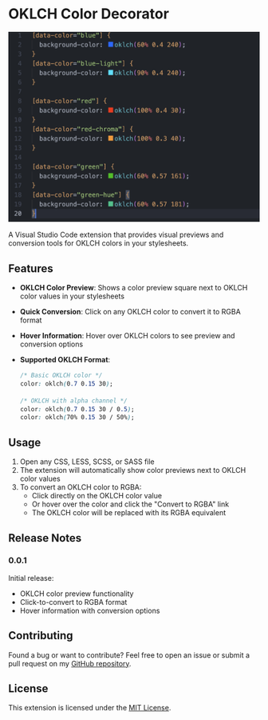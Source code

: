 # OKLCH Color Decorator

![OKLCH Color Decorator](https://github.com/Enivia/oklch-decorator-extension/raw/HEAD/images/oklch-decorator.png)

A Visual Studio Code extension that provides visual previews and conversion tools for OKLCH colors in your stylesheets.

## Features

- **OKLCH Color Preview**: Shows a color preview square next to OKLCH color values in your stylesheets
- **Quick Conversion**: Click on any OKLCH color to convert it to RGBA format
- **Hover Information**: Hover over OKLCH colors to see preview and conversion options
- **Supported OKLCH Format**:

  ```css
  /* Basic OKLCH color */
  color: oklch(0.7 0.15 30);

  /* OKLCH with alpha channel */
  color: oklch(0.7 0.15 30 / 0.5);
  color: oklch(70% 0.15 30 / 50%);
  ```

## Usage

1. Open any CSS, LESS, SCSS, or SASS file
2. The extension will automatically show color previews next to OKLCH color values
3. To convert an OKLCH color to RGBA:
   - Click directly on the OKLCH color value
   - Or hover over the color and click the "Convert to RGBA" link
   - The OKLCH color will be replaced with its RGBA equivalent

## Release Notes

### 0.0.1

Initial release:

- OKLCH color preview functionality
- Click-to-convert to RGBA format
- Hover information with conversion options

## Contributing

Found a bug or want to contribute? Feel free to open an issue or submit a pull request on my [GitHub repository](https://github.com/enivia/oklch-decorator-extension).

## License

This extension is licensed under the [MIT License](LICENSE).
